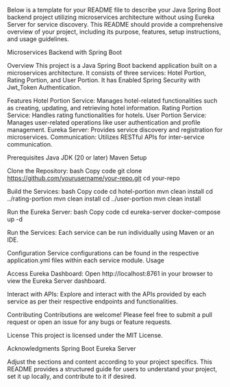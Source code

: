 
Below is a template for your README file to describe your Java Spring Boot backend project utilizing microservices architecture without using Eureka Server for service discovery. This README should provide a comprehensive overview of your project, including its purpose, features, setup instructions, and usage guidelines.

Microservices Backend with Spring Boot

Overview
This project is a Java Spring Boot backend application built on a microservices architecture. It consists of three services: Hotel Portion, Rating Portion, and User Portion. 
It has Enabled Spring Security with Jwt_Token Authentication.

Features
Hotel Portion Service: Manages hotel-related functionalities such as creating, updating, and retrieving hotel information.
Rating Portion Service: Handles rating functionalities for hotels.
User Portion Service: Manages user-related operations like user authentication and profile management.
Eureka Server: Provides service discovery and registration for microservices.
Communication: Utilizes RESTful APIs for inter-service communication.

Prerequisites
Java JDK (20 or later)
Maven
Setup

Clone the Repository:
bash
Copy code
git clone https://github.com/yourusername/your-repo.git
cd your-repo

Build the Services:
bash
Copy code
cd hotel-portion
mvn clean install
cd ../rating-portion
mvn clean install
cd ../user-portion
mvn clean install

Run the Eureka Server:
bash
Copy code
cd eureka-server
docker-compose up -d

Run the Services:
Each service can be run individually using Maven or an IDE.

Configuration
Service configurations can be found in the respective application.yml files within each service module.
Usage

Access Eureka Dashboard:
Open http://localhost:8761 in your browser to view the Eureka Server dashboard.

Interact with APIs:
Explore and interact with the APIs provided by each service as per their respective endpoints and functionalities.

Contributing
Contributions are welcome! Please feel free to submit a pull request or open an issue for any bugs or feature requests.

License
This project is licensed under the MIT License.

Acknowledgments
Spring Boot
Eureka Server

Adjust the sections and content according to your project specifics. This README provides a structured guide for users to understand your project, set it up locally, and contribute to it if desired.
